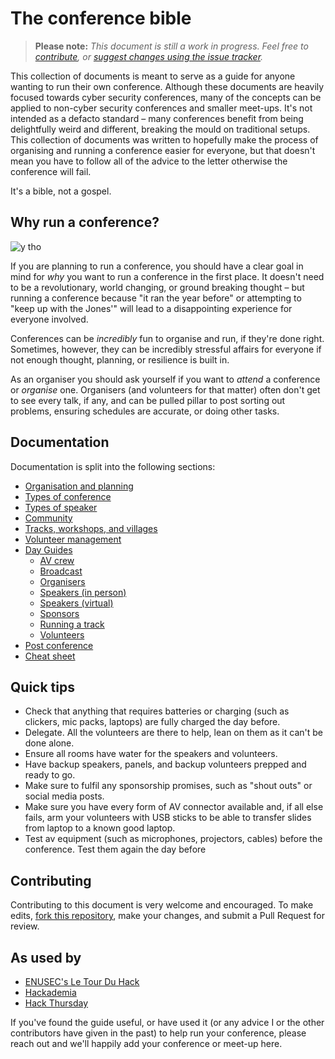 # The conference bible

> **Please note:**
> *This document is still a work in progress. Feel free to [contribute](#contributing), or [suggest changes using the issue tracker](https://github.com/ScottMcGready/the-conference-bible/issues).*


This collection of documents is meant to serve as a guide for anyone wanting to run their own conference. Although these documents are heavily focused towards cyber security conferences, many of the concepts can be applied to non-cyber security conferences and smaller meet-ups. It's not intended as a defacto standard – many conferences benefit from being delightfully weird and different, breaking the mould on traditional setups. This collection of documents was written to hopefully make the process of organising and running a conference easier for everyone, but that doesn't mean you have to follow all of the advice to the letter otherwise the conference will fail. 

It's a bible, not a gospel.

## Why run a conference?
![y tho](https://i.kym-cdn.com/entries/icons/original/000/022/978/y_tho_meme.jpg)

If you are planning to run a conference, you should have a clear goal in mind for *why* you want to run a conference in the first place. It doesn't need to be a revolutionary, world changing, or ground breaking thought – but running a conference because "it ran the year before" or attempting to "keep up with the Jones'" will lead to a disappointing experience for everyone involved.

Conferences can be _incredibly_ fun to organise and run, if they're done right. Sometimes, however, they can be incredibly stressful affairs for everyone if not enough thought, planning, or resilience is built in.

As an organiser you should ask yourself if you want to *attend* a conference or *organise* one. Organisers (and volunteers for that matter) often don't get to see every talk, if any, and can be pulled pillar to post sorting out problems, ensuring schedules are accurate, or doing other tasks.

## Documentation

Documentation is split into the following sections:

* [Organisation and planning](organisation_and_planning.md)
* [Types of conference](types_of_conference.md)
* [Types of speaker](types_of_speaker.md)
* [Community](community.md)
* [Tracks, workshops, and villages](tracks_workshops_villages.md)
* [Volunteer management](volunteer_management.md)
* [Day Guides](/guides/guides_overview.md)
	* [AV crew](/guides/av_crew.md)
	* [Broadcast](/guides/broadcast.md)
	* [Organisers](/guides/organisers.md)
	* [Speakers (in person)](/guides/speakers-in_person.md)
	* [Speakers (virtual)](/guides/speakers-virtual.md)
	* [Sponsors](/guides/sponsors.md)
	* [Running a track](/guides/track.md)
	* [Volunteers](/guides/volunteers.md)
* [Post conference](post_conference.md)
* [Cheat sheet](cheat_sheet.md)

## Quick tips

- Check that anything that requires batteries or charging (such as clickers, mic packs, laptops) are fully charged the day before.
- Delegate. All the volunteers are there to help, lean on them as it can't be done alone.
- Ensure all rooms have water for the speakers and volunteers.
- Have backup speakers, panels, and backup volunteers prepped and ready to go.
- Make sure to fulfil any sponsorship promises, such as "shout outs" or social media posts.
- Make sure you have every form of AV connector available and, if all else fails, arm your volunteers with USB sticks to be able to transfer slides from laptop to a known good laptop.
- Test av equipment (such as microphones, projectors, cables) before the conference. Test them again the day before

## Contributing

Contributing to this document is very welcome and encouraged. To make edits, [fork this repository](https://github.com/ScottMcGready/the-conference-bible/fork), make your changes, and submit a Pull Request for review.

## As used by

- [ENUSEC's Le Tour Du Hack](https://enusec.org/)
- [Hackademia](https://hackademia.ac/)
- [Hack Thursday](https://hackthurs.day)

If you've found the guide useful, or have used it (or any advice I or the other contributors have given in the past) to help run your conference, please reach out and we'll happily add your conference or meet-up here.